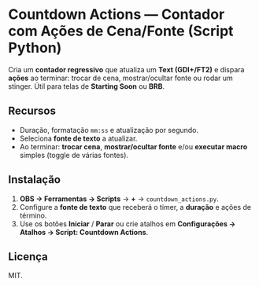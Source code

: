 
# Countdown Actions — Contador com Ações de Cena/Fonte (Script Python)

Cria um **contador regressivo** que atualiza um **Text (GDI+/FT2)** e dispara **ações** ao terminar: trocar de cena, mostrar/ocultar fonte ou rodar um stinger. Útil para telas de **Starting Soon** ou **BRB**.

## Recursos
- Duração, formatação `mm:ss` e atualização por segundo.
- Seleciona **fonte de texto** a atualizar.
- Ao terminar: **trocar cena**, **mostrar/ocultar fonte** e/ou **executar macro** simples (toggle de várias fontes).

## Instalação
1. **OBS → Ferramentas → Scripts** → **+** → `countdown_actions.py`.
2. Configure a **fonte de texto** que receberá o timer, a **duração** e ações de término.
3. Use os botões **Iniciar** / **Parar** ou crie atalhos em **Configurações → Atalhos → Script: Countdown Actions**.

## Licença
MIT.
